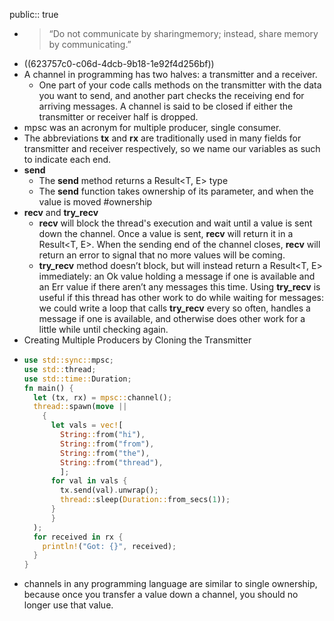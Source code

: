 public:: true

- > “Do not communicate by sharingmemory; instead, share memory by communicating.”
- ((623757c0-c06d-4dcb-9b18-1e92f4d256bf))
- A channel in programming has two halves: a transmitter and a receiver.
	- One part of your code calls methods on the transmitter with the data you want to send, and another part checks the receiving end for arriving messages. A channel is said to be closed if either the transmitter or receiver half is dropped.
- mpsc was an acronym for multiple producer, single consumer.
- The abbreviations **tx** and **rx** are traditionally used in many fields for transmitter and receiver respectively, so we name our variables as such to indicate each end.
- **send**
	- The **send** method returns a Result<T, E> type
	- The **send** function takes ownership of its parameter, and when the value is moved #ownership
- **recv** and **try_recv**
	- **recv** will block the thread's execution and wait until a value is sent down the channel. Once a value is sent, **recv** will return it in a Result<T, E>. When the sending end of the channel closes, **recv** will return an error to signal that no more values will be coming.
	- **try_recv** method doesn’t block, but will instead return a Result<T, E> immediately: an Ok value holding a message if one is available and an Err value if there aren’t any messages this time. Using **try_recv** is useful if this thread has other work to do while waiting for messages: we could write a loop that calls **try_recv** every so often, handles a message if one is available, and otherwise does other work for a little while until checking again.
- Creating Multiple Producers by Cloning the Transmitter
- ```rust
  use std::sync::mpsc;
  use std::thread;
  use std::time::Duration;
  fn main() {
    let (tx, rx) = mpsc::channel();
    thread::spawn(move || 
      {
        let vals = vec![
          String::from("hi"),
          String::from("from"),
          String::from("the"),
          String::from("thread"),
          ];
        for val in vals {
          tx.send(val).unwrap();
          thread::sleep(Duration::from_secs(1));
        }  
    	}
    );
    for received in rx {
      println!("Got: {}", received); 
    }
  }
  ```
- channels in any programming language are similar to single ownership, because once you transfer a value down a channel, you should no longer use that value.